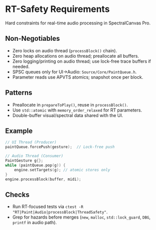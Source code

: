 # RT-Safety Requirements

Hard constraints for real-time audio processing in SpectralCanvas Pro.

## Non-Negotiables

- Zero locks on audio thread (`processBlock()` chain).
- Zero heap allocations on audio thread; preallocate all buffers.
- Zero logging/printing on audio thread; use lock-free trace buffers if needed.
- SPSC queues only for UI→Audio: `Source/Core/PaintQueue.h`.
- Parameter reads use APVTS atomics; snapshot once per block.

## Patterns

- Preallocate in `prepareToPlay()`, reuse in `processBlock()`.
- Use `std::atomic` with `memory_order_relaxed` for RT parameters.
- Double-buffer visual/spectral data shared with the UI.

## Example

```cpp
// UI Thread (Producer)
paintQueue.forcePush(gesture);  // Lock-free push

// Audio Thread (Consumer)
PaintGesture g{};
while (paintQueue.pop(g)) {
    engine.setTargets(g); // atomic stores only
}
engine.processBlock(buffer, midi);
```

## Checks

- Run RT-focused tests via `ctest -R "RT|Paint|Audio|processBlock|ThreadSafety"`.
- Grep for hazards before merges (`new`, `malloc`, `std::lock_guard`, `DBG`, `printf` in audio path).

